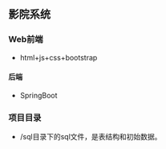 ﻿## 影院系统

### Web前端

- html+js+css+bootstrap

#### 后端

- SpringBoot


### 项目目录

- /sql目录下的sql文件，是表结构和初始数据。


